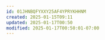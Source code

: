 ```yaml
---
id: 01JHNBQFYXXY25AF4YPRYKHHNM
created: 2025-01-15T09:11
updated: 2025-01-17T00:50
modified: 2025-01-17T00:50:01-07:00
---
```

